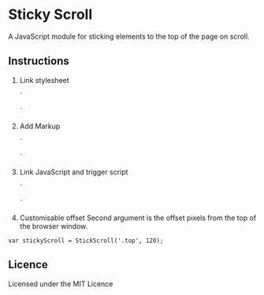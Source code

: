 # Sticky Scroll

A JavaScript module for sticking elements to the top of the page on scroll.

## Instructions

1. Link stylesheet

	`<!-- Put these into the <head> -->
	<link rel="stylesheet" href="sticky-scroll.css">`

2. Add Markup

	`<div class="top">
		<!-- Sticky content -->
	</div>`

3. Link JavaScript and trigger script 

	`<!-- Put this right before the </body> closing tag -->
	<script>
	  var stickyScroll = StickScroll('.top');
	</script>`

4. Customisable offset
Second argument is the offset pixels from the top of the browser window.

`var stickyScroll = StickScroll('.top', 120);`

## Licence

Licensed under the MIT Licence 